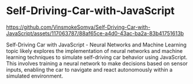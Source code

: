 # Self-Driving-Car-with-JavaScript


https://github.com/VinsmokeSomya/Self-Driving-Car-with-JavaScript/assets/117063787/88af65ce-a4d0-43ac-ba2a-83b41751613b


Self-Driving Car with JavaScript - Neural Networks and Machine Learning topic likely explores the implementation of neural networks and machine learning techniques to simulate self-driving car behavior using JavaScript. This involves training a neural network to make decisions based on sensor inputs, enabling the car to navigate and react autonomously within a simulated environment.
